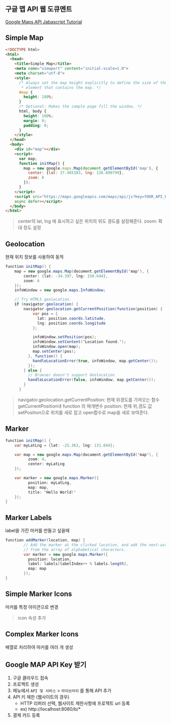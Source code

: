 ## 구글 맵 API 웹 도큐멘트

[Google Maps API Jabascript Tutorial](https://developers.google.com/maps/documentation/javascript/tutorial)


## Simple Map
```html
<!DOCTYPE html>
<html>
  <head>
    <title>Simple Map</title>
    <meta name="viewport" content="initial-scale=1.0">
    <meta charset="utf-8">
    <style>
      /* Always set the map height explicitly to define the size of the div
       * element that contains the map. */
      #map {
        height: 100%;
      }
      /* Optional: Makes the sample page fill the window. */
      html, body {
        height: 100%;
        margin: 0;
        padding: 0;
      }
    </style>
  </head>
  <body>
    <div id="map"></div>
    <script>
      var map;
      function initMap() {
        map = new google.maps.Map(document.getElementById('map'), {
          center: {lat: 37.485103, lng: 126.898799},
          zoom: 8
        });
      }
    </script>
    <script src="https://maps.googleapis.com/maps/api/js?key=YOUR_API_KEY&callback=initMap"
    async defer></script>
  </body>
</html>
```
>center의 lat, lng 에 표시하고 싶은 위치의 위도 경도를 설정해준다.
>zoom: 확대 정도 설정

## Geolocation
현재 위치 정보를 사용하여 동적

```java
function initMap() {
	map = new google.maps.Map(document.getElementById('map'), {
	    center: {lat: -34.397, lng: 150.644},
        zoom: 6
    });
    infoWindow = new google.maps.InfoWindow;

    // Try HTML5 geolocation.
    if (navigator.geolocation) {
	    navigator.geolocation.getCurrentPosition(function(position) {
            var pos = {
              lat: position.coords.latitude,
              lng: position.coords.longitude
            };

            infoWindow.setPosition(pos);
            infoWindow.setContent('Location found.');
            infoWindow.open(map);
            map.setCenter(pos);
          }, function() {
            handleLocationError(true, infoWindow, map.getCenter());
          });
        } else {
          // Browser doesn't support Geolocation
          handleLocationError(false, infoWindow, map.getCenter());
        }
      }
```
>navigator.geolocation.getCurrentPosition: 현재 위경도를 가져오는 함수
>getCurrentPosition내 function 의 매개변수 position: 현재 위,경도 값
>setPosition으로 위치를 새로 잡고 open함수로 map을 새로 보여준다.


## Marker

```java
function initMap() {
    var myLatLng = {lat: -25.363, lng: 131.044};

    var map = new google.maps.Map(document.getElementById('map'), {
          zoom: 4,
          center: myLatLng
    });

    var marker = new google.maps.Marker({
          position: myLatLng,
          map: map,
          title: 'Hello World!'
	});
}
 ```


## Marker Labels
label을 가진 마커를 만들고 싶을때
```java
function addMarker(location, map) {
        // Add the marker at the clicked location, and add the next-available label
        // from the array of alphabetical characters.
        var marker = new google.maps.Marker({
          position: location,
          label: labels[labelIndex++ % labels.length],
          map: map
        });
}
```
>

## Simple Marker Icons
마커를 특정 아이콘으로 변경

>icon 속성 추가

## Complex Marker Icons
배열로 처리하여 마커를 여러 개 생성



## Google MAP API Key 받기

1. 구글 클라우드 접속
2. 프로젝트 생성
3. 메뉴에서 `API 및 서비스` > `라이브러리` 를 통해 API 추가
4. API 키 제한 (웹사이트의 경우)
     - HTTP 리퍼러 선택, 웹사이트 제한사항에 프로젝트 url 등록
     - ex) http://localhost:8080/b/*
5. 결제 카드 등록
<!--stackedit_data:
eyJoaXN0b3J5IjpbLTQ5MzA0ODExNywtMTY4MDgyNTI1MywtOT
g0NjEyMDY4XX0=
-->